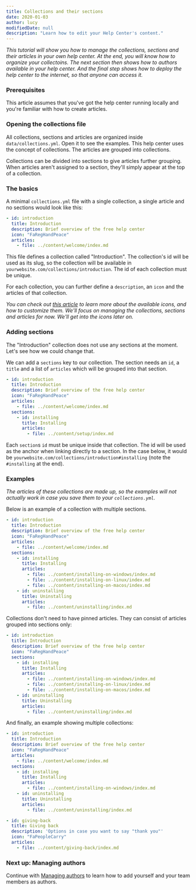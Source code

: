 ```yaml
---
title: Collections and their sections
date: 2020-01-03
author: lucy
modifiedDate: null
description: "Learn how to edit your Help Center's content."
---
```


_This tutorial will show you how to manage the collections, sections and their articles in your own help center. At the end, you will know how to organize your collectoins. The next section then shows how to authors available in your help center. And the final step shows how to deploy the help center to the internet, so that anyone can access it._

### Prerequisites

This article assumes that you've got the help center running locally and you're familiar with how to create articles.

### Opening the collections file

All collections, sections and articles are organized inside `data/collections.yml`. Open it to see the examples. This help center uses the concept of collections. The articles are grouped into collections.

Collections can be divided into sections to give articles further grouping. When articles aren't assigned to a section, they'll simply appear at the top of a collection.

### The basics

A minimal `collections.yml` file with a single collection, a single article and no sections would look like this:

```yaml
- id: introduction
  title: Introduction
  description: Brief overview of the free help center
  icon: "FaRegHandPeace"
  articles:
    - file: ../content/welcome/index.md
```

This file defines a collection called "Introduction". The collection's id will be used as its slug, so the collection will be available in `yourwebsite.com/collections/introduction`. The id of each collection must be unique.

For each collection, you can further define a `description`, an `icon` and the articles of that collection.

_You can check out [this article](/articles/customizing-icons/) to learn more about the available icons, and how to customize them. We'll focus on managing the collections, sections and articles for now. We'll get into the icons later on._

### Adding sections

The "Introduction" collection does not use any sections at the moment. Let's see how we could change that.

We can add a `sections` key to our collection. The section needs an `id`, a `title` and a list of `articles` which will be grouped into that section.

```yaml
- id: introduction
  title: Introduction
  description: Brief overview of the free help center
  icon: "FaRegHandPeace"
  articles:
    - file: ../content/welcome/index.md
  sections:
    - id: installing
      title: Installing
      articles:
        - file: ../content/setup/index.md
```

Each `section`s `id` must be unique inside that collection. The id will be used as the anchor when linking directly to a section. In the case below, it would be `yourwebsite.com/collections/introduction#installing` (note the `#installing` at the end).

### Examples

_The articles of these collections are made up, so the examples will not actually work in case you save them to your `collections.yml`._

Below is an example of a collection with multiple sections.

```yaml
- id: introduction
  title: Introduction
  description: Brief overview of the free help center
  icon: "FaRegHandPeace"
  articles:
    - file: ../content/welcome/index.md
  sections:
    - id: installing
      title: Installing
      articles:
        - file: ../content/installing-on-windows/index.md
        - file: ../content/installing-on-linux/index.md
        - file: ../content/installing-on-macos/index.md
    - id: uninstalling
      title: Uninstalling
      articles:
        - file: ../content/uninstalling/index.md
```

Collections don't need to have pinned articles. They can consist of articles grouped into sections only:

```yaml
- id: introduction
  title: Introduction
  description: Brief overview of the free help center
  icon: "FaRegHandPeace"
  sections:
    - id: installing
      title: Installing
      articles:
        - file: ../content/installing-on-windows/index.md
        - file: ../content/installing-on-linux/index.md
        - file: ../content/installing-on-macos/index.md
    - id: uninstalling
      title: Uninstalling
      articles:
        - file: ../content/uninstalling/index.md
```

And finally, an example showing multiple collections:

```yaml
- id: introduction
  title: Introduction
  description: Brief overview of the free help center
  icon: "FaRegHandPeace"
  articles:
    - file: ../content/welcome/index.md
  sections:
    - id: installing
      title: Installing
      articles:
        - file: ../content/installing-on-windows/index.md
    - id: uninstalling
      title: Uninstalling
      articles:
        - file: ../content/uninstalling/index.md

- id: giving-back
  title: Giving back
  description: 'Options in case you want to say "thank you"'
  icon: "FaPeopleCarry"
  articles:
    - file: ../content/giving-back/index.md
```

### Next up: Managing authors

Continue with [Managing authors](/articles/managing-authors) to learn how to add yourself and your team members as authors.
